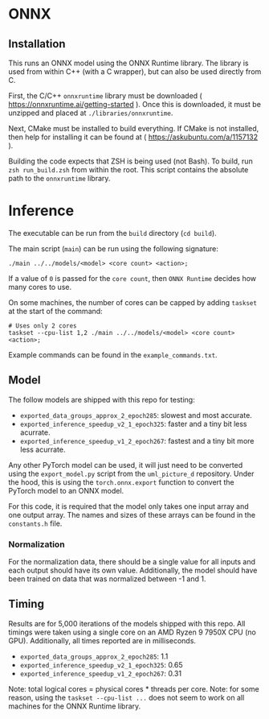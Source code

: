 # ONNX

## Installation

This runs an ONNX model using the ONNX Runtime library.
The library is used from within C++ (with a C wrapper), but can also be used directly from C.

First, the C/C++ `onnxruntime` library must be downloaded ( https://onnxruntime.ai/getting-started ).
Once this is downloaded, it must be unzipped and placed at `./libraries/onnxruntime`.

Next, CMake must be installed to build everything.
If CMake is not installed, then help for installing it can be found at ( https://askubuntu.com/a/1157132 ).

Building the code expects that ZSH is being used (not Bash).
To build, run `zsh run_build.zsh` from within the root.
This script contains the absolute path to the `onnxruntime` library.

# Inference

The executable can be run from the `build` directory (`cd build`).

The main script (`main`) can be run using the following signature:

    ./main ../../models/<model> <core count> <action>;

If a value of `0` is passed for the `core count`, then `ONNX Runtime` decides how many cores to use.

On some machines, the number of cores can be capped by adding `taskset` at the start of the command:

    # Uses only 2 cores
    taskset --cpu-list 1,2 ./main ../../models/<model> <core count> <action>;

Example commands can be found in the `example_commands.txt`.

## Model

The follow models are shipped with this repo for testing:
- `exported_data_groups_approx_2_epoch285`: slowest and most accurate.
- `exported_inference_speedup_v2_1_epoch325`: faster and a tiny bit less acurrate.
- `exported_inference_speedup_v1_2_epoch267`: fastest and a tiny bit more less acurrate.

Any other PyTorch model can be used, it will just need to be converted using the `export_model.py` script from the `uml_picture_d` repository.
Under the hood, this is using the `torch.onnx.export` function to convert the PyTorch model to an ONNX model.

For this code, it is required that the model only takes one input array and one output array.
The names and sizes of these arrays can be found in the `constants.h` file.

### Normalization

For the normalization data, there should be a single value for all inputs and each output should have its own value.
Additionally, the model should have been trained on data that was normalized between -1 and 1.

## Timing

Results are for 5,000 iterations of the models shipped with this repo.
All timings were taken using a single core on an AMD Ryzen 9 7950X CPU (no GPU).
Additionally, all times reported are in milliseconds.

- `exported_data_groups_approx_2_epoch285`: 1.1
- `exported_inference_speedup_v2_1_epoch325`: 0.65
- `exported_inference_speedup_v1_2_epoch267`: 0.31

Note: total logical cores = physical cores * threads per core.
Note: for some reason, using the `taskset --cpu-list ...` does not seem to work on all machines for the ONNX Runtime library.
